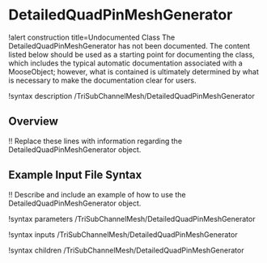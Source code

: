 # DetailedQuadPinMeshGenerator

!alert construction title=Undocumented Class
The DetailedQuadPinMeshGenerator has not been documented. The content listed below should be used as a starting point for
documenting the class, which includes the typical automatic documentation associated with a
MooseObject; however, what is contained is ultimately determined by what is necessary to make the
documentation clear for users.

!syntax description /TriSubChannelMesh/DetailedQuadPinMeshGenerator

## Overview

!! Replace these lines with information regarding the DetailedQuadPinMeshGenerator object.

## Example Input File Syntax

!! Describe and include an example of how to use the DetailedQuadPinMeshGenerator object.

!syntax parameters /TriSubChannelMesh/DetailedQuadPinMeshGenerator

!syntax inputs /TriSubChannelMesh/DetailedQuadPinMeshGenerator

!syntax children /TriSubChannelMesh/DetailedQuadPinMeshGenerator
